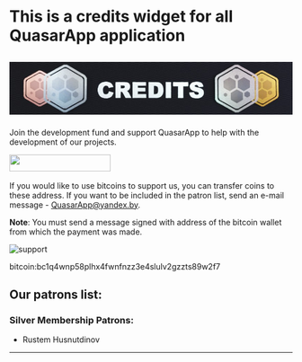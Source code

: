 # This is a credits widget for all QuasarApp application

## ![Credits](src/Library/src/res/Credits.jpg) 

Join the development fund and support QuasarApp to help with the development of our projects.

<a href="https://www.patreon.com/bePatron?u=9304737"><img src="https://img.shields.io/badge/ become a patron-red?&style=for-the-badge&logo=patreon&logoColor=white" height=30 width=180></a>

If you would like to use bitcoins to support us, you can transfer coins to these address. If you want to be included in the patron list, send an e-mail message - QuasarApp@yandex.by.

**Note**: You must send a message signed with address of the bitcoin wallet from which the payment was made.

![support](https://user-images.githubusercontent.com/12465465/101282118-25222d00-37e4-11eb-9ffb-4ebd6a3a0bc7.png)

bitcoin:bc1q4wnp58plhx4fwnfnzz3e4slulv2gzzts89w2f7

## Our patrons list:

### Silver Membership Patrons:

- Rustem Husnutdinov

***
